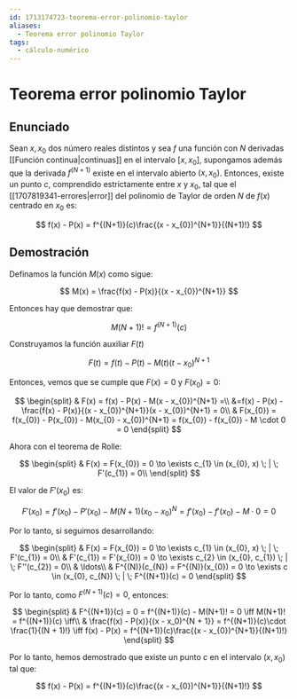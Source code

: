 ```yaml
---
id: 1713174723-teorema-error-polinomio-taylor
aliases:
  - Teorema error polinomio Taylor
tags:
  - cálculo-numérico
---
```


# Teorema error polinomio Taylor
 
## Enunciado

Sean $x, x_{0}$ dos número reales distintos y sea $f$ una función con $N$ derivadas [[Función continua|continuas]] en el intervalo $[x, x_{0}]$, supongamos además que la derivada $f^{(N+1)}$ existe en el intervalo abierto $(x, x_{0})$. Entonces, existe un punto $c$, comprendido estrictamente entre $x$ y $x_{0}$, tal que el [[1707819341-errores|error]] del polinomio de Taylor de orden $N$ de $f(x)$ centrado en $x_0$ es:

$$
f(x) - P(x) = f^{(N+1)}(c)\frac{(x - x_{0})^{N+1}}{(N+1)!}
$$

## Demostración

Definamos la función $M(x)$ como sigue:

$$
M(x) = \frac{f(x) - P(x)}{(x - x_{0})^{N+1}}
$$

Entonces hay que demostrar que:

$$
M(N + 1)! = f^{(N+1)}(c)
$$

Construyamos la función auxiliar $F(t)$

$$
F(t) = f(t) - P(t) - M(t)(t - x_{0})^{N+1}
$$

Entonces, vemos que se cumple que $F(x) = 0$ y $F(x_{0}) = 0$:

$$
\begin{split}
    & F(x) = f(x) - P(x) - M(x - x_{0})^{N+1} =\\
    &=f(x) - P(x) - \frac{f(x) - P(x)}{(x - x_{0})^{N+1}}(x - x_{0})^{N+1} = 0\\
    & F(x_{0}) = f(x_{0}) - P(x_{0}) - M(x_{0} - x_{0})^{N+1} = f(x_{0}) - f(x_{0}) - M \cdot 0 = 0
\end{split}
$$

Ahora con el teorema de Rolle:

$$
\begin{split}
    & F(x) = F(x_{0}) = 0 \to \exists c_{1} \in (x_{0}, x) \; | \; F'(c_{1}) = 0\\
\end{split}
$$

El valor de $F'(x_{0})$ es:

$$
F'(x_{0}) = f'(x_{0}) - P'(x_{0}) - M(N+1)(x_{0} - x_{0})^{N} = f'(x_{0}) - f'(x_{0}) - M \cdot 0 = 0
$$

Por lo tanto, si seguimos desarrollando:

$$
\begin{split}
    & F(x) = F(x_{0}) = 0 \to \exists c_{1} \in (x_{0}, x) \; | \; F'(c_{1}) = 0\\
    & F'(c_{1}) = F'(x_{0}) = 0 \to \exists c_{2} \in (x_{0}, c_{1}) \; | \; F''(c_{2}) = 0\\ 
    & \ldots\\
    & F^{(N)}(c_{N}) = F^{(N)}(x_{0}) = 0 \to \exists c \in (x_{0}, c_{N}) \; | \; F^{(N+1)}(c) = 0
\end{split}
$$

Por lo tanto, como $F^{(N+1)}(c) = 0$, entonces:

$$
\begin{split}
    & F^{(N+1)}(c) = 0 = f^{(N+1)}(c) - M(N+1)! = 0 \iff M(N+1)! = f^{(N+1)}(c) \iff\\
    &  \frac{f(x) - P(x)}{(x - x_0)^{N + 1}} = f^{(N+1)}(c)\cdot \frac{1}{(N + 1)!} \iff f(x) - P(x) = f^{(N+1)}(c)\frac{(x - x_{0})^{N+1}}{(N+1)!}
\end{split}
$$

Por lo tanto, hemos demostrado que existe un punto $c$ en el intervalo $(x, x_{0})$ tal que:

$$
f(x) - P(x) = f^{(N+1)}(c)\frac{(x - x_{0})^{N+1}}{(N+1)!}
$$
